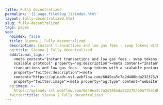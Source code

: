 ```yaml
---
title: Fully decentralized
permalink: '{{ page.fileSlug }}/index.html'
layout: fully-decentralized.html
slug: fully-decentralized
tags: pages
seo:
  noindex: false
  title: Sienna | Fully decentralized
  description: Instant transactions and low gas fees - swap tokens with a scalable protocol
  og:title: Sienna | Fully decentralized
  additional_tags: >-
    <meta content="Instant transactions and low gas fees - swap tokens with a
    scalable protocol" property="og:description"><meta content="Instant
    transactions and low gas fees - swap tokens with a scalable protocol"
    property="twitter:description"><meta
    content="https://uploads-ssl.webflow.com/6049ea5c7a2d486bda232375/60a77be1dbf7c429d5001b6e_Open%20Graph%20Image%20Frontpage%202.0.jpg"
    property="twitter:image"><meta property="og:type" content="website">
  og:image: >-
    https://uploads-ssl.webflow.com/6049ea5c7a2d486bda232375/60a77be1dbf7c429d5001b6e_Open%20Graph%20Image%20Frontpage%202.0.jpg
  twitter:title: Sienna | Fully decentralized
---
```



